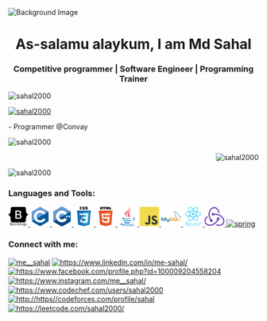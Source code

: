 ![Background Image]([url_to_your_image](https://i.pinimg.com/originals/f2/01/91/f20191032ee267e74964966cda74e848.jpg))

<h1 align="center">As-salamu alaykum, I am Md Sahal</h1>
<h3 align="center">Competitive programmer | Software Engineer | Programming Trainer</h3>
<p align="left"> <img src="https://komarev.com/ghpvc/?username=sahal2000&label=Profile%20views&color=0e75b6&style=flat" alt="sahal2000" /> </p>
<p align="left"> 
   <a href="https://github.com/ryo-ma/github-profile-trophy">
   <img src="https://github-profile-trophy.vercel.app/?username=sahal2000&theme=nord" alt="sahal2000" />
   </a>
</p>
<p>- Programmer @<a link="https://convay.com">Convay</a></p>


  <div align="left">
        <p><img src="https://github-readme-stats.vercel.app/api/top-langs?username=sahal2000&show_icons=true&locale=en&layout=compact&theme=dark" alt="sahal2000" /></p>
    </div>
    <div align="right">
        <p>&nbsp;<img src="https://github-readme-stats.vercel.app/api?username=sahal2000&show_icons=true&locale=en&theme=dark" alt="sahal2000" /></p>
    </div>
    
  <p><img src="https://github-readme-streak-stats.herokuapp.com/?user=sahal2000&theme=dark" alt="sahal2000" /></p>

<h3 >Languages and Tools:</h3>
<p> <a href="https://getbootstrap.com" target="_blank" rel="noreferrer"> <img src="https://raw.githubusercontent.com/devicons/devicon/master/icons/bootstrap/bootstrap-plain-wordmark.svg" alt="bootstrap" width="40" height="40"/> </a> <a href="https://www.cprogramming.com/" target="_blank" rel="noreferrer"> <img src="https://raw.githubusercontent.com/devicons/devicon/master/icons/c/c-original.svg" alt="c" width="40" height="40"/> </a> <a href="https://www.w3schools.com/cpp/" target="_blank" rel="noreferrer"> <img src="https://raw.githubusercontent.com/devicons/devicon/master/icons/cplusplus/cplusplus-original.svg" alt="cplusplus" width="40" height="40"/> </a> <a href="https://www.w3schools.com/css/" target="_blank" rel="noreferrer"> <img src="https://raw.githubusercontent.com/devicons/devicon/master/icons/css3/css3-original-wordmark.svg" alt="css3" width="40" height="40"/> </a> <a href="https://www.w3.org/html/" target="_blank" rel="noreferrer"> <img src="https://raw.githubusercontent.com/devicons/devicon/master/icons/html5/html5-original-wordmark.svg" alt="html5" width="40" height="40"/> </a> <a href="https://www.java.com" target="_blank" rel="noreferrer"> <img src="https://raw.githubusercontent.com/devicons/devicon/master/icons/java/java-original.svg" alt="java" width="40" height="40"/> </a> <a href="https://developer.mozilla.org/en-US/docs/Web/JavaScript" target="_blank" rel="noreferrer"> <img src="https://raw.githubusercontent.com/devicons/devicon/master/icons/javascript/javascript-original.svg" alt="javascript" width="40" height="40"/> </a> <a href="https://www.mysql.com/" target="_blank" rel="noreferrer"> <img src="https://raw.githubusercontent.com/devicons/devicon/master/icons/mysql/mysql-original-wordmark.svg" alt="mysql" width="40" height="40"/> </a> <a href="https://reactjs.org/" target="_blank" rel="noreferrer"> <img src="https://raw.githubusercontent.com/devicons/devicon/master/icons/react/react-original-wordmark.svg" alt="react" width="40" height="40"/> </a> <a href="https://redux.js.org" target="_blank" rel="noreferrer"> <img src="https://raw.githubusercontent.com/devicons/devicon/master/icons/redux/redux-original.svg" alt="redux" width="40" height="40"/> </a> <a href="https://spring.io/" target="_blank" rel="noreferrer"> <img src="https://www.vectorlogo.zone/logos/springio/springio-icon.svg" alt="spring" width="40" height="40"/> </a> </p>


<h3>Connect with me:</h3>
<p>
   <a href="https://twitter.com/me__sahal" target="blank"><img align="center" src="https://raw.githubusercontent.com/rahuldkjain/github-profile-readme-generator/master/src/images/icons/Social/twitter.svg" alt="me__sahal" height="30" width="40" /></a>
   <a href="https://linkedin.com/in/https://www.linkedin.com/in/me-sahal/" target="blank"><img align="center" src="https://raw.githubusercontent.com/rahuldkjain/github-profile-readme-generator/master/src/images/icons/Social/linked-in-alt.svg" alt="https://www.linkedin.com/in/me-sahal/" height="30" width="40" /></a>
   <a href="https://fb.com/https://www.facebook.com/profile.php?id=100009204558204" target="blank"><img align="center" src="https://raw.githubusercontent.com/rahuldkjain/github-profile-readme-generator/master/src/images/icons/Social/facebook.svg" alt="https://www.facebook.com/profile.php?id=100009204558204" height="30" width="40" /></a>
   <a href="https://instagram.com/https://www.instagram.com/me__sahal/" target="blank"><img align="center" src="https://raw.githubusercontent.com/rahuldkjain/github-profile-readme-generator/master/src/images/icons/Social/instagram.svg" alt="https://www.instagram.com/me__sahal/" height="30" width="40" /></a>
   <a href="https://www.codechef.com/users/https://www.codechef.com/users/sahal2000" target="blank"><img align="center" src="https://cdn.jsdelivr.net/npm/simple-icons@3.1.0/icons/codechef.svg" alt="https://www.codechef.com/users/sahal2000" height="30" width="40" /></a>
   <a href="https://codeforces.com/profile/http://https//codeforces.com/profile/sahal" target="blank"><img align="center" src="https://raw.githubusercontent.com/rahuldkjain/github-profile-readme-generator/master/src/images/icons/Social/codeforces.svg" alt="http://https//codeforces.com/profile/sahal" height="30" width="40" /></a>
   <a href="https://www.leetcode.com/https://leetcode.com/sahal2000/" target="blank"><img align="center" src="https://raw.githubusercontent.com/rahuldkjain/github-profile-readme-generator/master/src/images/icons/Social/leet-code.svg" alt="https://leetcode.com/sahal2000/" height="30" width="40" /></a>
</p>



